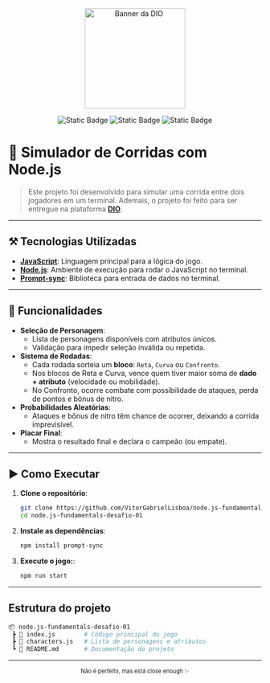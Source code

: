 <div align="center">
  <img src="https://images.crunchbase.com/image/upload/c_pad,h_256,w_256,f_auto,q_auto:eco,dpr_1/r0rx7o4jm6jy2uvzt7xk" alt="Banner da DIO" title="Banner da DIO" width="200">
</div>

<div align="center">

![Static Badge](https://img.shields.io/badge/JavaScript-yellow?style=flat&logo=javascript&logoColor=%23ffffff&labelColor=%23222222&color=%23F7DF1E) ![Static Badge](https://img.shields.io/badge/Node.js-green?style=flat&logo=node.js&logoColor=%23ffffff&labelColor=%23222222&color=%23339933) ![Static Badge](https://img.shields.io/badge/Prompt--Sync-orange?style=flat&logo=npm&logoColor=%23ffffff&labelColor=%23222222&color=%23FF7F11)

</div>

# 🏁 Simulador de Corridas com Node.js

> Este projeto foi desenvolvido para simular uma corrida entre dois jogadores em um terminal. Ademais, o projeto foi feito para ser entregue na plataforma **[DIO](https://web.dio.me/track/96301410-2dd7-4bb7-b992-85cb0bf5f1a2)**.

---

## ⚒️ Tecnologias Utilizadas

- **[JavaScript](https://developer.mozilla.org/pt-BR/docs/Web/JavaScript)**: Linguagem principal para a lógica do jogo.
- **[Node.js](https://nodejs.org/)**: Ambiente de execução para rodar o JavaScript no terminal.
- **[Prompt-sync](https://www.npmjs.com/package/prompt-sync)**: Biblioteca para entrada de dados no terminal.

---

## 📌 Funcionalidades

- **Seleção de Personagem**:
  - Lista de personagens disponíveis com atributos únicos.
  - Validação para impedir seleção inválida ou repetida.
- **Sistema de Rodadas**:
  - Cada rodada sorteia um **bloco**: `Reta`, `Curva` ou `Confronto`.
  - Nos blocos de Reta e Curva, vence quem tiver maior soma de **dado + atributo** (velocidade ou mobilidade).
  - No Confronto, ocorre combate com possibilidade de ataques, perda de pontos e bônus de nitro.
- **Probabilidades Aleatórias**:
  - Ataques e bônus de nitro têm chance de ocorrer, deixando a corrida imprevisível.
- **Placar Final**:
  - Mostra o resultado final e declara o campeão (ou empate).

---

## ▶️ Como Executar

1. **Clone o repositório**:
   ```bash
   git clone https://github.com/VitorGabrielLisboa/node.js-fundamentals-desafio-01.git
   cd node.js-fundamentals-desafio-01
   ```
2. **Instale as dependências**:
   ```bash
   npm install prompt-sync
   ```
3. **Execute o jogo:**:
   ```bash
   npm run start
   ```

---

## Estrutura do projeto

```bash
📦 node.js-fundamentals-desafio-01
 ┣ 📜 index.js        # Código principal do jogo
 ┣ 📜 characters.js   # Lista de personagens e atributos
 ┗ 📜 README.md       # Documentação do projeto
```

---

<div align="center" style="font-size: 0.8em;">
  Não é perfeito, mas está close enough ✨
</div>
